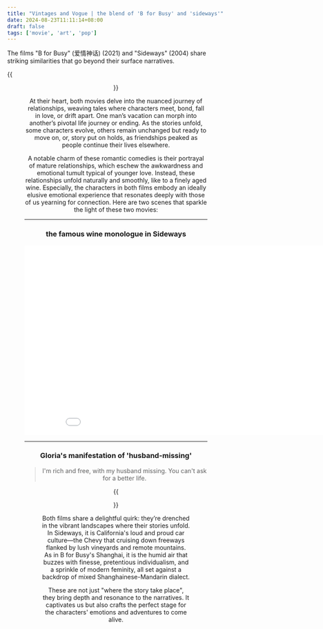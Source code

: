 ```yaml
---
title: "Vintages and Vogue | the blend of 'B for Busy' and 'sideways'"
date: 2024-08-23T11:11:14+08:00
draft: false
tags: ['movie', 'art', 'pop']
---
```


The films "B for Busy" (爱情神话) (2021) and "Sideways" (2004) share striking similarities that go beyond their surface narratives.

{{<figure align="center" src="/wine/sideways_n_B.jpeg" caption="Sideways (2004) and B for Busy [爱情神话] (2021)">}}

At their heart, both movies delve into the nuanced journey of relationships, weaving tales where characters meet, bond, fall in love, or drift apart. One man’s vacation can morph into another’s pivotal life journey or ending. As the stories unfold, some characters evolve, others remain unchanged but ready to move on, or, story put on holds, as friendships peaked as people continue their lives elsewhere.

A notable charm of these romantic comedies is their portrayal of mature relationships, which eschew the awkwardness and emotional tumult typical of younger love. Instead, these relationships unfold naturally and smoothly, like to a finely aged wine. Especially, the characters in both films embody an ideally elusive emotional experience that resonates deeply with those of us yearning for connection. Here are two scenes that sparkle the light of these two movies:

------

### the famous wine monologue in Sideways

<iframe align="center" width="880" height="440" src="//player.bilibili.com/player.html?isOutside=true&aid=970328209&bvid=BV1Mp4y1r7uY&cid=257490743&p=1" scrolling="no" border="0" frameborder="no" framespacing="0" allowfullscreen="true" caption="the conversation between Miles and Maya, when two solitary souls finding each other in a world where such meetings seem nearly an even of impossible probability."></iframe>

------

### Gloria's manifestation of 'husband-missing'

> I'm rich and free, with my husband missing. You can't ask for a better life.

{{<figure align="center" src="/wine/husband_missing.jpeg" caption="Gloria in B for Busy, the famous 'husband missing' manifestation.">}}

Both films share a delightful quirk: they’re drenched in the vibrant landscapes where their stories unfold. In Sideways, it is California's loud and proud car culture—the Chevy that cruising down freeways flanked by lush vineyards and remote mountains. As in B for Busy's Shanghai, it is the humid air that buzzes with finesse, pretentious individualism, and a sprinkle of modern feminity, all set against a backdrop of mixed Shanghainese-Mandarin dialect. 

These are not just "where the story take place", they bring depth and resonance to the narratives. It captivates us but also crafts the perfect stage for the characters' emotions and adventures to come alive.
